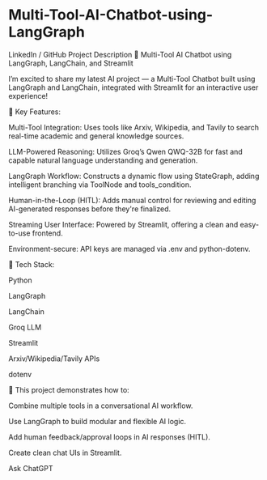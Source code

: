 # Multi-Tool-AI-Chatbot-using-LangGraph

LinkedIn / GitHub Project Description
🚀 Multi-Tool AI Chatbot using LangGraph, LangChain, and Streamlit

I’m excited to share my latest AI project — a Multi-Tool Chatbot built using LangGraph and LangChain, integrated with Streamlit for an interactive user experience!

🔧 Key Features:

Multi-Tool Integration: Uses tools like Arxiv, Wikipedia, and Tavily to search real-time academic and general knowledge sources.

LLM-Powered Reasoning: Utilizes Groq’s Qwen QWQ-32B for fast and capable natural language understanding and generation.

LangGraph Workflow: Constructs a dynamic flow using StateGraph, adding intelligent branching via ToolNode and tools_condition.

Human-in-the-Loop (HITL): Adds manual control for reviewing and editing AI-generated responses before they're finalized.

Streaming User Interface: Powered by Streamlit, offering a clean and easy-to-use frontend.

Environment-secure: API keys are managed via .env and python-dotenv.

📂 Tech Stack:

Python

LangGraph

LangChain

Groq LLM

Streamlit

Arxiv/Wikipedia/Tavily APIs

dotenv

🧠 This project demonstrates how to:

Combine multiple tools in a conversational AI workflow.

Use LangGraph to build modular and flexible AI logic.

Add human feedback/approval loops in AI responses (HITL).

Create clean chat UIs in Streamlit.













Ask ChatGPT
